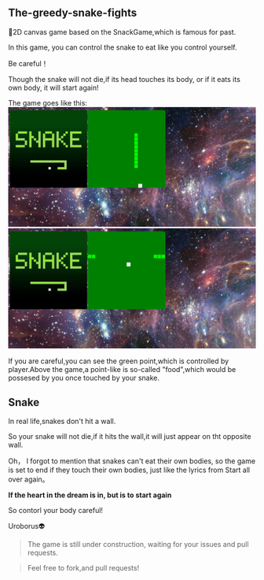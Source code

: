 ## The-greedy-snake-fights

:snake:2D canvas game based on the SnackGame,which is famous for past.

In this game, you can control the snake to eat like you control yourself.

Be careful！

Though the snake will not die,if its head touches its body, or if it eats its own body, it will start again!

The game goes like this:
![Game](Game.png)
![Game_2.png](Game_2.png)

If you are careful,you can see the green point,which is controlled by player.Above the game,a point-like is so-called "food",which would be possesed by you once touched by your snake.

## Snake
In real life,snakes don't hit a wall.

So your snake will not die,if it hits the wall,it will just appear on tht opposite wall.

Oh， I forgot to mention that snakes can't eat their own bodies, so the game is set to end if they touch their own bodies, just like the lyrics from Start all over again。

**If the heart in the dream is in, but is to start again**

So contorl your body careful!

Uroborus:alien:

>The game is still under construction, waiting for your issues and pull requests.
 
>Feel free to fork,and pull requests!
